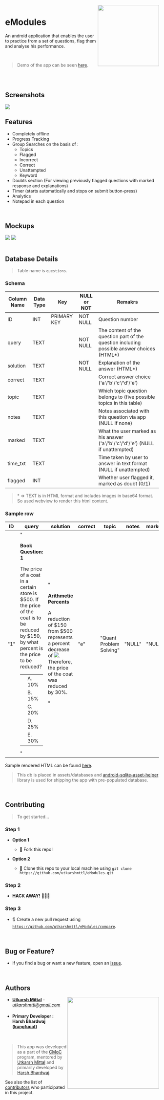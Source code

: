 <img src="https://user-images.githubusercontent.com/20863182/36215111-2f9418fc-11d1-11e8-9375-9f3af5bd9954.png" align="right" height="200" width="200"/>

# eModules

An android application that enables the user to practice from a set of questions, flag them and analyse his performance.

<br>

>Demo of the app can be seen [here](http://kungfucat.me/images/portfolio/full/emodules.mp4).

<br><br>

## Screenshots

<img src="https://user-images.githubusercontent.com/20863182/36216899-11f163a4-11d6-11e8-9561-72ea87316e42.png" >

<br>

## Features

- Completely offline
- Progress Tracking
- Group Searches on the basis of :
  - Topics
  - Flagged
  - Incorrect
  - Correct
  - Unattempted
  - Keyword
- Doubts section (For viewing previously flagged questions with marked response and explanations)
- Timer (starts automatically and stops on submit button-press)
- Analytics
- Notepad in each question 

<br>

## Mockups

<img src="https://raw.githubusercontent.com/utkarshmttl/eModules/master/Mockups/Mockup1.png"/> <img src="https://raw.githubusercontent.com/utkarshmttl/eModules/master/Mockups/Mockup2.png"/> 
<br><br>

## Database Details
> Table name is ```questions```.

### Schema

|Column Name|Data Type|Key|NULL or NOT|Remakrs|
|---|---|---|---|---|
|ID | INT | PRIMARY KEY | NOT NULL|Question number|
|query | TEXT | | NOT NULL|The content of the question part of the question including possible answer choices (HTML*)|
|solution | TEXT | | NOT NULL|Explanation of the answer (HTML*)|
|correct | TEXT | | |Correct answer choice ('a'/'b'/'c'/'d'/'e')|
|topic | TEXT | | |Which topic question belongs to (five possible topics in this table)|
|notes | TEXT | | |Notes associated with this question via app (NULL if none)|
|marked | TEXT | | |What the user marked as his answer ('a'/'b'/'c'/'d'/'e') (NULL if unattempted)|
|time_txt | TEXT | | |Time taken by user to answer in text format (NULL if unattempted)|
|flagged | INT | | |Whether user flagged it, marked as doubt (0/1)|

>\* => TEXT is in HTML format and includes images in base64 format. So used webview to render this html content.

### Sample row
|ID|query|solution|correct|topic|notes|marked|time_txt|flagged|
|-|-|-|-|-|-|-|-|-|
"1"|	"<p><b>Book Question: 1</b></p><p>The price of a coat in a certain store is $500. If the price of the coat is to be       reduced by $150, by what percent is the price to be reduced?    </p><div class="answers"> <table> <tbody> <tr> <td> <div class="answercheck"></div> </td> <td> <div class="answer">A. 10%</div> </td> </tr> <tr> <td> <div class="answercheck"></div> </td> <td> <div class="answer">B. 15%</div> </td> </tr> <tr> <td> <div class="answercheck"></div> </td> <td> <div class="answer">C. 20%</div> </td> </tr> <tr> <td> <div class="answercheck"></div> </td> <td> <div class="answer">D. 25%</div> </td> </tr> <tr> <td> <div class="answercheck"></div> </td> <td> <div class="answer">E. 30%</div> </td> </tr> </tbody> </table> </div>"	| "<p><b>Arithmetic Percents</b></p><p>A reduction of $150 from $500 represents a percent decrease of        <img src="data:image/png;base64,iVBORw***SuQmCC "/>. Therefore, the price of the coat was reduced by 30%.    </p>"	|"e"	|"Quant Problem Solving"	|"NULL"|	"NULL"|	"NULL"	|"NULL"|


Sample rendered HTML can be found [here](https://codepen.io/utkarshmttl/full/vdKZwo/).

>This db is placed in assets/databases and [android-sqlite-asset-helper](https://github.com/jgilfelt/android-sqlite-asset-helper) library is used for shipping the app with pre-populated database. 

<br>

## Contributing

> To get started...

### Step 1
- **Option 1**
    - 🍴 Fork this repo!

- **Option 2**
    - 👯 Clone this repo to your local machine using `git clone https://github.com/utkarshmttl/eModules.git`

### Step 2

- **HACK AWAY!** 🔨🔨🔨

### Step 3

- 🔃 Create a new pull request using <a href="https://github.com/utkarshmttl/eModules/compare" target="_blank">`https://github.com/utkarshmttl/eModules/compare`</a>.

<br>

## Bug or Feature?
* If you find a  bug or want a new feature, open an [issue](https://github.com/utkarshmttl/eModules/issues).

<br>

## Authors

<a href="http://ducic.ac.in/"><img src="https://user-images.githubusercontent.com/16596327/30467922-9d4985ce-9a05-11e7-81aa-9f5348eb40de.png" align="right" width="300"/></a>


* **[Utkarsh Mittal](https://github.com/utkarshmttl)** - *utkarshmttl@gmail.com*

* #### Primary Developer : Harsh Bhardwaj ([kungfucat](https://github.com/kungfucat))

<br>

>This app was developed as a part of the [CMoC](https://github.com/clusterinnovationcentre/CMoC) program, mentored by [Utkarsh Mittal](https://github.com/utkarshmttl) and primarily developed by [Harsh Bhardwaj](https://github.com/kungfucat).

See also the list of [contributors](https://github.com/utkarshmttl/eModules/graphs/contributors) who participated in this project.
